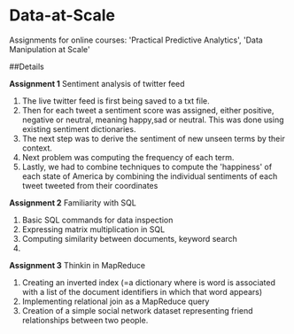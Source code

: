 # Data-at-Scale
Assignments for online courses: 'Practical Predictive Analytics', 'Data Manipulation at Scale'

##Details

**Assignment 1**
Sentiment analysis of twitter feed

1. The live twitter feed is first being saved to a txt file. 
2. Then for each tweet a sentiment score was assigned, either positive, negative or neutral, meaning happy,sad or neutral. This was done using existing sentiment dictionaries.
3. The next step was to derive the sentiment of new unseen terms by their context. 
4. Next problem was computing the frequency of each term. 
5. Lastly, we had to combine techniques to compute the 'happiness' of each state of America by combining the individual sentiments of each tweet tweeted from their coordinates

**Assignment 2**
Familiarity with SQL


1. Basic SQL commands for data inspection
2. Expressing matrix multiplication in SQL
3. Computing similarity between documents, keyword search
4. 
**Assignment 3**
Thinkin in MapReduce

1. Creating an inverted index (=a dictionary where is word is associated with a list of the document identifiers in which that word appears)
2. Implementing relational join as a MapReduce query
3. Creation of a simple social network dataset representing friend relationships between two people.

